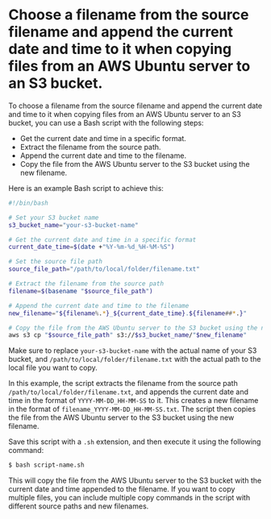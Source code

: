 # Choose a filename from the source filename and append the current date and time to it when copying files from an AWS Ubuntu server to an S3 bucket.

To choose a filename from the source filename and append the current date and time to it when copying files from an AWS Ubuntu server to an S3 bucket, you can use a Bash script with the following steps:

- Get the current date and time in a specific format.
- Extract the filename from the source path.
- Append the current date and time to the filename.
- Copy the file from the AWS Ubuntu server to the S3 bucket using the new filename.

Here is an example Bash script to achieve this:

```bash
#!/bin/bash

# Set your S3 bucket name
s3_bucket_name="your-s3-bucket-name"

# Get the current date and time in a specific format
current_date_time=$(date +"%Y-%m-%d_%H-%M-%S")

# Set the source file path
source_file_path="/path/to/local/folder/filename.txt"

# Extract the filename from the source path
filename=$(basename "$source_file_path")

# Append the current date and time to the filename
new_filename="${filename%.*}_${current_date_time}.${filename##*.}"

# Copy the file from the AWS Ubuntu server to the S3 bucket using the new filename
aws s3 cp "$source_file_path" s3://$s3_bucket_name/"$new_filename"
```
Make sure to replace `your-s3-bucket-name` with the actual name of your S3 bucket, and `/path/to/local/folder/filename.txt` with the actual path to the local file you want to copy.

In this example, the script extracts the filename from the source path `/path/to/local/folder/filename.txt`, and appends the current date and time in the format of `YYYY-MM-DD_HH-MM-SS` to it. This creates a new filename in the format of `filename_YYYY-MM-DD_HH-MM-SS.txt`. The script then copies the file from the AWS Ubuntu server to the S3 bucket using the new filename.

Save this script with a `.sh` extension, and then execute it using the following command:

```bash
$ bash script-name.sh
```
This will copy the file from the AWS Ubuntu server to the S3 bucket with the current date and time appended to the filename. If you want to copy multiple files, you can include multiple copy commands in the script with different source paths and new filenames.
